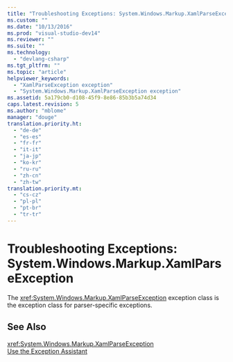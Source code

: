 ```yaml
---
title: "Troubleshooting Exceptions: System.Windows.Markup.XamlParseException"
ms.custom: ""
ms.date: "10/13/2016"
ms.prod: "visual-studio-dev14"
ms.reviewer: ""
ms.suite: ""
ms.technology: 
  - "devlang-csharp"
ms.tgt_pltfrm: ""
ms.topic: "article"
helpviewer_keywords: 
  - "XamlParseException exception"
  - "System.Windows.Markup.XamlParseException exception"
ms.assetid: 5a179cb0-d108-45f9-8e86-85b3b5a74d34
caps.latest.revision: 5
ms.author: "mblome"
manager: "douge"
translation.priority.ht: 
  - "de-de"
  - "es-es"
  - "fr-fr"
  - "it-it"
  - "ja-jp"
  - "ko-kr"
  - "ru-ru"
  - "zh-cn"
  - "zh-tw"
translation.priority.mt: 
  - "cs-cz"
  - "pl-pl"
  - "pt-br"
  - "tr-tr"
---
```

# Troubleshooting Exceptions: System.Windows.Markup.XamlParseException
The <xref:System.Windows.Markup.XamlParseException> exception class is the exception class for parser-specific exceptions.  
  
## See Also  
 <xref:System.Windows.Markup.XamlParseException>   
 [Use the Exception Assistant](../Topic/How%20to:%20Use%20the%20Exception%20Assistant.md)